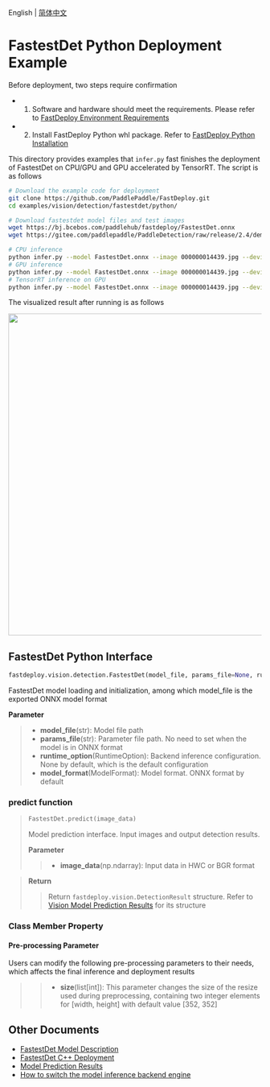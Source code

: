 English | [简体中文](README.md)
# FastestDet Python Deployment Example

Before deployment, two steps require confirmation

- 1. Software and hardware should meet the requirements. Please refer to [FastDeploy Environment Requirements](../../../../../docs/cn/build_and_install/download_prebuilt_libraries.md)  
- 2. Install FastDeploy Python whl package. Refer to [FastDeploy Python Installation](../../../../../docs/cn/build_and_install/download_prebuilt_libraries.md)

This directory provides examples that `infer.py` fast finishes the deployment of FastestDet on CPU/GPU and GPU accelerated by TensorRT. The script is as follows

```bash
# Download the example code for deployment
git clone https://github.com/PaddlePaddle/FastDeploy.git
cd examples/vision/detection/fastestdet/python/

# Download fastestdet model files and test images
wget https://bj.bcebos.com/paddlehub/fastdeploy/FastestDet.onnx
wget https://gitee.com/paddlepaddle/PaddleDetection/raw/release/2.4/demo/000000014439.jpg

# CPU inference
python infer.py --model FastestDet.onnx --image 000000014439.jpg --device cpu
# GPU inference
python infer.py --model FastestDet.onnx --image 000000014439.jpg --device gpu
# TensorRT inference on GPU 
python infer.py --model FastestDet.onnx --image 000000014439.jpg --device gpu --use_trt True
```

The visualized result after running is as follows

<img width="640" src="https://user-images.githubusercontent.com/44280887/206176291-61eb118b-391b-4431-b79e-a393b9452138.jpg">

## FastestDet Python Interface 

```python
fastdeploy.vision.detection.FastestDet(model_file, params_file=None, runtime_option=None, model_format=ModelFormat.ONNX)
```

FastestDet model loading and initialization, among which model_file is the exported ONNX model format

**Parameter**

> * **model_file**(str): Model file path 
> * **params_file**(str): Parameter file path. No need to set when the model is in ONNX format
> * **runtime_option**(RuntimeOption): Backend inference configuration. None by default, which is the default configuration
> * **model_format**(ModelFormat): Model format. ONNX format by default

### predict function

> ```python
> FastestDet.predict(image_data)
> ```
>
> Model prediction interface. Input images and output detection results.
>
> **Parameter**
>
> > * **image_data**(np.ndarray): Input data in HWC or BGR format

> **Return**
>
> > Return `fastdeploy.vision.DetectionResult` structure. Refer to [Vision Model Prediction Results](../../../../../docs/api/vision_results/) for its structure

### Class Member Property
#### Pre-processing Parameter
Users can modify the following pre-processing parameters to their needs, which affects the final inference and deployment results

> > * **size**(list[int]): This parameter changes the size of the resize used during preprocessing, containing two integer elements for [width, height] with default value [352, 352]


## Other Documents

- [FastestDet Model Description](..)
- [FastestDet C++ Deployment](../cpp)
- [Model Prediction Results](../../../../../docs/api/vision_results/)
- [How to switch the model inference backend engine](../../../../../docs/cn/faq/how_to_change_backend.md)
